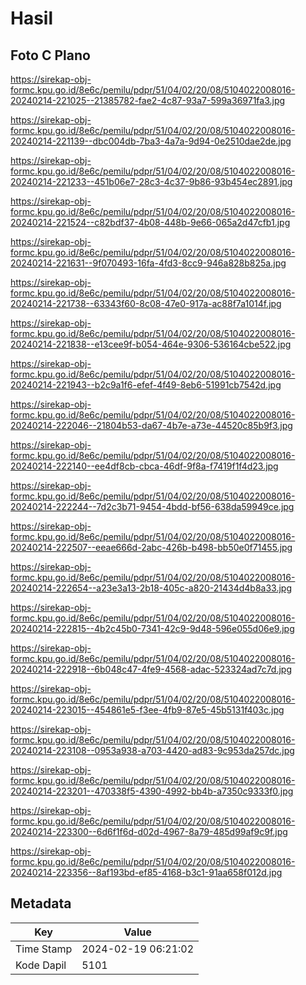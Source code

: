 # Hasil

## Foto C Plano

https://sirekap-obj-formc.kpu.go.id/8e6c/pemilu/pdpr/51/04/02/20/08/5104022008016-20240214-221025--21385782-fae2-4c87-93a7-599a36971fa3.jpg

https://sirekap-obj-formc.kpu.go.id/8e6c/pemilu/pdpr/51/04/02/20/08/5104022008016-20240214-221139--dbc004db-7ba3-4a7a-9d94-0e2510dae2de.jpg

https://sirekap-obj-formc.kpu.go.id/8e6c/pemilu/pdpr/51/04/02/20/08/5104022008016-20240214-221233--451b06e7-28c3-4c37-9b86-93b454ec2891.jpg

https://sirekap-obj-formc.kpu.go.id/8e6c/pemilu/pdpr/51/04/02/20/08/5104022008016-20240214-221524--c82bdf37-4b08-448b-9e66-065a2d47cfb1.jpg

https://sirekap-obj-formc.kpu.go.id/8e6c/pemilu/pdpr/51/04/02/20/08/5104022008016-20240214-221631--9f070493-16fa-4fd3-8cc9-946a828b825a.jpg

https://sirekap-obj-formc.kpu.go.id/8e6c/pemilu/pdpr/51/04/02/20/08/5104022008016-20240214-221738--63343f60-8c08-47e0-917a-ac88f7a1014f.jpg

https://sirekap-obj-formc.kpu.go.id/8e6c/pemilu/pdpr/51/04/02/20/08/5104022008016-20240214-221838--e13cee9f-b054-464e-9306-536164cbe522.jpg

https://sirekap-obj-formc.kpu.go.id/8e6c/pemilu/pdpr/51/04/02/20/08/5104022008016-20240214-221943--b2c9a1f6-efef-4f49-8eb6-51991cb7542d.jpg

https://sirekap-obj-formc.kpu.go.id/8e6c/pemilu/pdpr/51/04/02/20/08/5104022008016-20240214-222046--21804b53-da67-4b7e-a73e-44520c85b9f3.jpg

https://sirekap-obj-formc.kpu.go.id/8e6c/pemilu/pdpr/51/04/02/20/08/5104022008016-20240214-222140--ee4df8cb-cbca-46df-9f8a-f7419f1f4d23.jpg

https://sirekap-obj-formc.kpu.go.id/8e6c/pemilu/pdpr/51/04/02/20/08/5104022008016-20240214-222244--7d2c3b71-9454-4bdd-bf56-638da59949ce.jpg

https://sirekap-obj-formc.kpu.go.id/8e6c/pemilu/pdpr/51/04/02/20/08/5104022008016-20240214-222507--eeae666d-2abc-426b-b498-bb50e0f71455.jpg

https://sirekap-obj-formc.kpu.go.id/8e6c/pemilu/pdpr/51/04/02/20/08/5104022008016-20240214-222654--a23e3a13-2b18-405c-a820-21434d4b8a33.jpg

https://sirekap-obj-formc.kpu.go.id/8e6c/pemilu/pdpr/51/04/02/20/08/5104022008016-20240214-222815--4b2c45b0-7341-42c9-9d48-596e055d06e9.jpg

https://sirekap-obj-formc.kpu.go.id/8e6c/pemilu/pdpr/51/04/02/20/08/5104022008016-20240214-222918--6b048c47-4fe9-4568-adac-523324ad7c7d.jpg

https://sirekap-obj-formc.kpu.go.id/8e6c/pemilu/pdpr/51/04/02/20/08/5104022008016-20240214-223015--454861e5-f3ee-4fb9-87e5-45b5131f403c.jpg

https://sirekap-obj-formc.kpu.go.id/8e6c/pemilu/pdpr/51/04/02/20/08/5104022008016-20240214-223108--0953a938-a703-4420-ad83-9c953da257dc.jpg

https://sirekap-obj-formc.kpu.go.id/8e6c/pemilu/pdpr/51/04/02/20/08/5104022008016-20240214-223201--470338f5-4390-4992-bb4b-a7350c9333f0.jpg

https://sirekap-obj-formc.kpu.go.id/8e6c/pemilu/pdpr/51/04/02/20/08/5104022008016-20240214-223300--6d6f1f6d-d02d-4967-8a79-485d99af9c9f.jpg

https://sirekap-obj-formc.kpu.go.id/8e6c/pemilu/pdpr/51/04/02/20/08/5104022008016-20240214-223356--8af193bd-ef85-4168-b3c1-91aa658f012d.jpg


## Metadata

| Key        | Value               |
| ---------- | ------------------- |
| Time Stamp | 2024-02-19 06:21:02 |
| Kode Dapil | 5101                |



